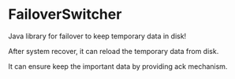 # FailoverSwitcher

Java library for failover to keep temporary data in disk!

After system recover, it can reload the temporary data from disk.

It can ensure keep the important data by providing ack mechanism.

